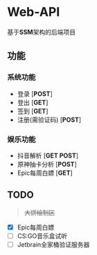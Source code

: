 # Web-API

基于**SSM**架构的后端项目

## 功能

### 系统功能

- 登录 [**POST**]
- 登出 [**GET**]
- 签到 [**GET**]
- 注册(需验证码) [**POST**]

### 娱乐功能

- 抖音解析 [**GET POST**]
- 原神抽卡分析 [**POST**]
- Epic每周白嫖 [**GET**]

## TODO

> ~~大饼绘制区~~

- [x] Epic每周白嫖
- [ ] CS:GO音乐盒试听
- [ ] Jetbrain全家桶验证服务器